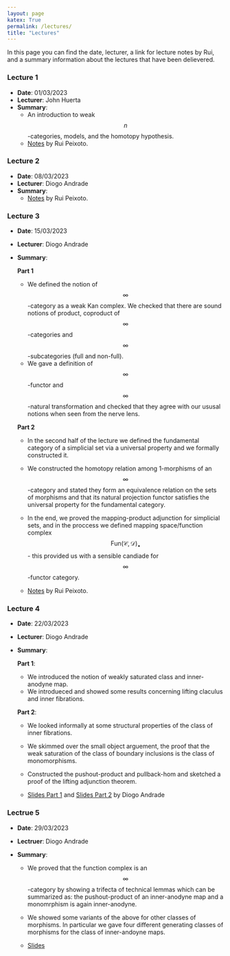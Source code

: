 ```yaml
--- 
layout: page
katex: True
permalink: /lectures/
title: "Lectures"
---
```

In this page you can find the date, lecturer, a link for lecture notes by Rui, and a summary information about the lectures that have been delievered.

### Lecture 1

- **Date**: 01/03/2023
- **Lecturer**: John Huerta
- **Summary**: 
    - An introduction to weak $$n$$-categories, models, and the homotopy hypothesis.
    - [Notes](notes/Lecture1.pdf) by Rui Peixoto.


### Lecture 2

- **Date**: 08/03/2023
- **Lecturer**: Diogo Andrade
- **Summary**: 
  - [Notes](notes/Lecture2.pdf) by Rui Peixoto.


### Lecture 3
- **Date**: 15/03/2023
- **Lecturer**: Diogo Andrade
- **Summary**: 
    
    **Part 1**
    - We defined the notion of $$\infty$$-category as a weak Kan complex. We checked that there are sound notions of product, coproduct of $$\infty$$-categories and $$\infty$$-subcategories (full and non-full). 
    - We gave a definition of $$\infty$$-functor and $$\infty$$-natural transformation and checked that they agree with our ususal notions when seen from the nerve lens. 
    
    **Part 2** 
    - In the second half of the lecture we defined the fundamental category of a simplicial set via a universal property and we formally constructed it. 
    - We constructed the homotopy relation among 1-morphisms of an $$\infty$$-category and stated they form an equivalence relation on the sets of morphisms and that its natural projection functor satisfies the universal property for the fundamental category. 
    - In the end, we proved the mapping-product adjunction for simplicial sets, and in the proccess we defined mapping space/function complex $$\mathsf{Fun}(\mathcal C, \mathcal D)_\bullet$$ - this provided us with a sensible candiade for $$\infty$$-functor category.

  - [Notes](notes/Lecture3.pdf) by Rui Peixoto.

### Lecture 4
- **Date**: 22/03/2023
- **Lecturer**: Diogo Andrade
- **Summary**: 

    **Part 1**:
    - We introduced the notion of weakly saturated class and inner-anodyne map.
    - We introdueced and showed some results concerning lifting claculus and inner fibrations.
    
    **Part 2**:
    - We looked informally at some structural properties of the class of inner fibrations.
    - We skimmed over the small object arguement, the proof that the weak saturation of the class of boundary inclusions is the class of monomorphisms.
    - Constructed the pushout-product and pullback-hom and sketched a proof of the lifting adjunction theorem. 

    - [Slides Part 1](lectures/notes/Lecture4pt1.pdf) and [Slides Part 2](/lectures/notes/Lecture4pt2.pdf) by Diogo Andrade

### Lectrue 5
- **Date**: 29/03/2023
- **Lectruer**: Diogo Andrade
- **Summary**: 

  - We proved that the function complex is an $$\infty$$-category by showing a trifecta of technical lemmas which can be summarized as: the  pushout-product of an inner-anodyne map and a monomrphism is again inner-anodyne.
  - We showed some variants of the above for other classes of morphisms. In particular we gave four different generating classes of morphisms for the class of inner-andoyne maps.  

  - [Slides](/lectures/notes/Lecture5.pdf)

    
